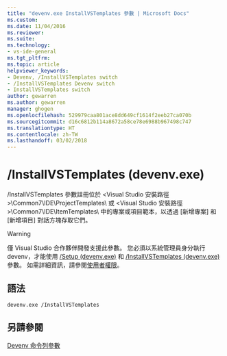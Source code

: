 ```yaml
---
title: "devenv.exe InstallVSTemplates 參數 | Microsoft Docs"
ms.custom: 
ms.date: 11/04/2016
ms.reviewer: 
ms.suite: 
ms.technology:
- vs-ide-general
ms.tgt_pltfrm: 
ms.topic: article
helpviewer_keywords:
- Devenv, /InstallVSTemplates switch
- /InstallVSTemplates Devenv switch
- InstallVSTemplates switch
author: gewarren
ms.author: gewarren
manager: ghogen
ms.openlocfilehash: 529979caa801ace8dd649cf1614f2eeb27ca070b
ms.sourcegitcommit: d16c6812b114a8672a58ce78e6988b967498c747
ms.translationtype: HT
ms.contentlocale: zh-TW
ms.lasthandoff: 03/02/2018
---
```

# <a name="installvstemplates-devenvexe"></a>/InstallVSTemplates (devenv.exe)

/InstallVSTemplates 參數註冊位於 \<Visual Studio 安裝路徑>\Common7\IDE\ProjectTemplates\ 或 \<Visual Studio 安裝路徑>\Common7\IDE\ItemTemplates\ 中的專案或項目範本，以透過 [新增專案] 和 [新增項目] 對話方塊存取它們。

> [!WARNING]
> 僅 Visual Studio 合作夥伴開發支援此參數。 您必須以系統管理員身分執行 devenv，才能使用 [/Setup (devenv.exe)](../../ide/reference/setup-devenv-exe.md) 和 [/InstallVSTemplates (devenv.exe)](../../ide/reference/installvstemplates-devenv-exe.md) 參數。 如需詳細資訊，請參閱[使用者權限](../../ide/user-permissions-and-visual-studio.md)。

## <a name="syntax"></a>語法

```
devenv.exe /InstallVSTemplates
```

## <a name="see-also"></a>另請參閱

[Devenv 命令列參數](../../ide/reference/devenv-command-line-switches.md)